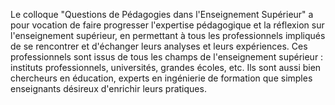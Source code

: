 Le colloque "Questions de Pédagogies dans l'Enseignement Supérieur" a pour vocation de faire progresser l'expertise pédagogique et la réflexion sur l'enseignement supérieur, en permettant à tous les professionnels impliqués de se rencontrer et d'échanger leurs analyses et leurs expériences. Ces professionnels sont issus de tous les champs de l'enseignement supérieur : instituts professionnels, universités, grandes écoles, etc. Ils sont aussi bien chercheurs en éducation, experts en ingénierie de formation que simples enseignants désireux d'enrichir leurs pratiques.
